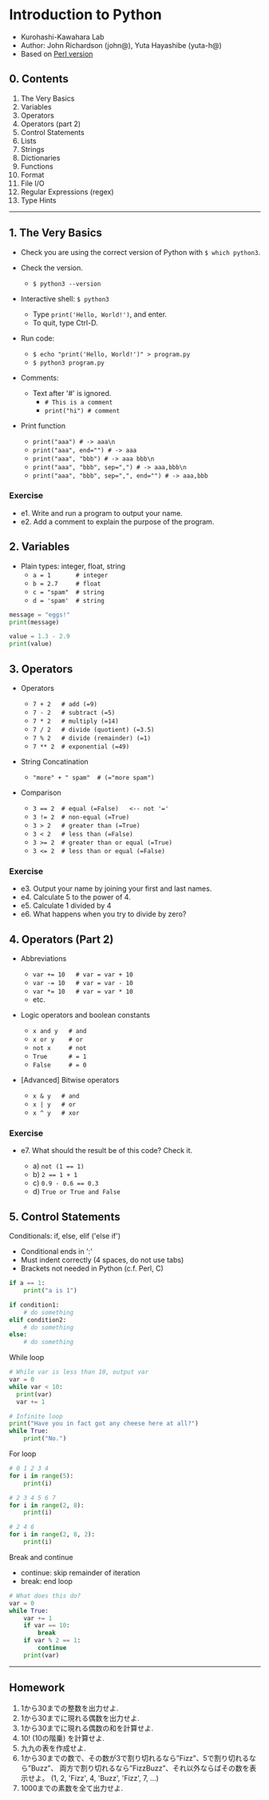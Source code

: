 # Introduction to Python

  - Kurohashi-Kawahara Lab
  - Author: John Richardson (john@), Yuta Hayashibe (yuta-h@)
  - Based on [Perl version](http://nlp.ist.i.kyoto-u.ac.jp/local/misc/perl-lec-2012-1.txt)

## 0. Contents

   1. The Very Basics
   2. Variables
   3. Operators
   4. Operators (part 2)
   5. Control Statements
   6. Lists
   7. Strings
   8. Dictionaries
   9. Functions
  10. Format
  11. File I/O
  12. Regular Expressions (regex)
  13. Type Hints

---

## 1. The Very Basics

  * Check you are using the correct version of Python with `$ which python3`.
  * Check the version.
    - `$ python3 --version`
  * Interactive shell: `$ python3`
    - Type `print('Hello, World!')`, and enter.
    - To quit, type Ctrl-D.
  * Run code:
    - `$ echo "print('Hello, World!')" > program.py`
    - `$ python3 program.py`
  * Comments:
    - Text after '#' is ignored.
      - `# This is a comment`
      - `print("hi") # comment`

  * Print function
    - `print("aaa") # -> aaa\n`
    - `print("aaa", end="") # -> aaa`
    - `print("aaa", "bbb") # -> aaa bbb\n`
    - `print("aaa", "bbb", sep=",") # -> aaa,bbb\n`
    - `print("aaa", "bbb", sep=",", end="") # -> aaa,bbb`

### Exercise

  * e1. Write and run a program to output your name.
  * e2. Add a comment to explain the purpose of the program.

## 2. Variables

  * Plain types: integer, float, string
    - `a = 1       # integer`
    - `b = 2.7     # float`
    - `c = "spam"  # string`
    - `d = 'spam'  # string`

```python
message = "eggs!"
print(message)

value = 1.3 - 2.9
print(value)
```

## 3. Operators

  * Operators

    - `7 + 2   # add (=9)`
    - `7 - 2   # subtract (=5)`
    - `7 * 2   # multiply (=14)`
    - `7 / 2   # divide (quotient) (=3.5)`
    - `7 % 2   # divide (remainder) (=1)`
    - `7 ** 2  # exponential (=49)`

  * String Concatination

    - `"more" + " spam"  # (="more spam")`

  * Comparison

    - `3 == 2  # equal (=False)   <-- not '='`
    - `3 != 2  # non-equal (=True)`
    - `3 > 2   # greater than (=True)`
    - `3 < 2   # less than (=False)`
    - `3 >= 2  # greater than or equal (=True)`
    - `3 <= 2  # less than or equal (=False)`

### Exercise

  * e3. Output your name by joining your first and last names.
  * e4. Calculate 5 to the power of 4.
  * e5. Calculate 1 divided by 4
  * e6. What happens when you try to divide by zero?

## 4. Operators (Part 2)

  * Abbreviations
    - `var += 10   # var = var + 10`
    - `var -= 10   # var = var - 10`
    - `var *= 10   # var = var * 10`
    - etc.

  * Logic operators and boolean constants
    - `x and y   # and`
    - `x or y    # or`
    - `not x     # not`
    - `True      # = 1`
    - `False     # = 0`

  * [Advanced] Bitwise operators
    - `x & y   # and`
    - `x | y   # or`
    - `x ^ y   # xor`

### Exercise

  * e7. What should the result be of this code? Check it.

    - a) `not (1 == 1)`
    - b) `2 == 1 + 1`
    - c) `0.9 - 0.6 == 0.3`
    - d) `True or True and False`

## 5. Control Statements

Conditionals: if, else, elif ('else if')

  * Conditional ends in ':'
  * Must indent correctly (4 spaces, do not use tabs)
  * Brackets not needed in Python (c.f. Perl, C)

```python
if a == 1:
    print("a is 1")
```

```python
if condition1:
    # do something
elif condition2:
    # do something
else:
    # do something
```

While loop

```python
# While var is less than 10, output var
var = 0
while var < 10:
  print(var)
  var += 1
```

```python
# Infinite loop
print("Have you in fact got any cheese here at all?")
while True:
    print("No.")
```

For loop

```python
# 0 1 2 3 4
for i in range(5):
    print(i)
```

```python
# 2 3 4 5 6 7
for i in range(2, 8):
    print(i)
```

```python
# 2 4 6
for i in range(2, 8, 2):
    print(i)
```

Break and continue

- continue: skip remainder of iteration
- break: end loop

```python
# What does this do?
var = 0
while True:
    var += 1
    if var == 10:
        break
    if var % 2 == 1:
        continue
    print(var)
```

---

## Homework

  1. 1から30までの整数を出力せよ.
  2. 1から30までに現れる偶数を出力せよ.
  3. 1から30までに現れる偶数の和を計算せよ.
  4. 10! (10の階乗) を計算せよ.
  5. 九九の表を作成せよ.
  6. 1から30までの数で、その数が3で割り切れるなら”Fizz”、5で割り切れるなら”Buzz”、
     両方で割り切れるなら”FizzBuzz”、それ以外ならばその数を表示せよ。
     (1, 2, 'Fizz', 4, 'Buzz', 'Fizz', 7, ...)
  7. 1000までの素数を全て出力せよ.
